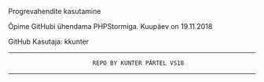 Progrevahendite kasutamine

Õpime GitHubi ühendama PHPStormiga.
Kuupäev on 19.11.2018

GitHub Kasutaja: kkunter


---------------------------------------------------------------------------
                    
                    
                            REPO BY KÜNTER PÄRTEL VS18
                            
                            

---------------------------------------------------------------------------
